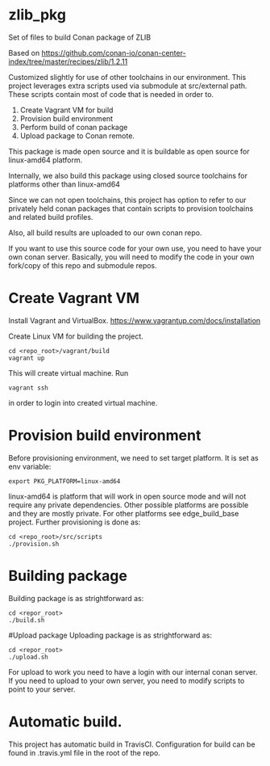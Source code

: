 # zlib_pkg
Set of files to build Conan package of ZLIB

Based on 
https://github.com/conan-io/conan-center-index/tree/master/recipes/zlib/1.2.11

Customized slightly for use of other toolchains in our environment.
This project leverages extra scripts used via submodule at src/external path.
These scripts contain most of code that is needed in order to.
1. Create Vagrant VM for build
2. Provision build environment
3. Perform build of conan package
4. Upload package to Conan remote.

This package is made open source and it is buildable as open source for
linux-amd64 platform.

Internally, we also build this package using closed source toolchains for platforms
other than linux-amd64

Since we can not open toolchains, this project has option to refer to our 
privately held conan packages that contain scripts to provision toolchains
and related build profiles.

Also, all build results are uploaded to our own conan repo.

If you want to use this source code for your own use, you need to have
your own conan server. Basically, you will need to modify the code in your
own fork/copy of this repo and submodule repos.


# Create Vagrant VM
Install Vagrant and VirtualBox.
https://www.vagrantup.com/docs/installation

Create Linux VM for building the project.

    cd <repo_root>/vagrant/build
    vagrant up
    
This will create virtual machine.
Run

    vagrant ssh

in order to login into created virtual machine.

# Provision build environment
Before provisioning environment, we need to set target platform.
It is set as env variable:

    export PKG_PLATFORM=linux-amd64

linux-amd64 is platform that will work in open source mode and will not require
any private dependencies.
Other possible platforms are possible and they are mostly private.
For other platforms see edge_build_base project.
Further provisioning is done as:

    cd <repo_root>/src/scripts
    ./provision.sh

# Building package
Building package is as strightforward as:

    cd <repor_root>
    ./build.sh

#Upload package
Uploading package is as strightforward as:

    cd <repor_root>
    ./upload.sh

For upload to work you need to have a login with our internal conan server.
If you need to upload to your own server, you need to modify scripts to point
to your server.

# Automatic build.

This project has automatic build in TravisCI.
Configuration for build can be found in 
.travis.yml file in the root of the repo.







